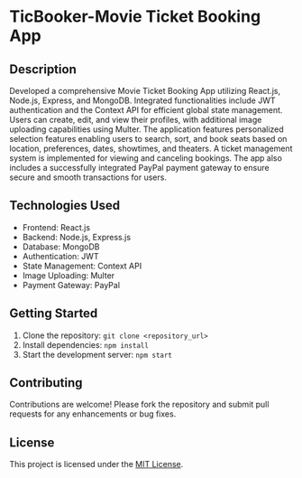 # TicBooker-Movie Ticket Booking App

## Description
Developed a comprehensive Movie Ticket Booking App utilizing React.js, Node.js, Express, and MongoDB. Integrated functionalities include JWT authentication and the Context API for efficient global state management. Users can create, edit, and view their profiles, with additional image uploading capabilities using Multer. The application features personalized selection features enabling users to search, sort, and book seats based on location, preferences, dates, showtimes, and theaters. A ticket management system is implemented for viewing and canceling bookings. The app also includes a successfully integrated PayPal payment gateway to ensure secure and smooth transactions for users.

## Technologies Used
- Frontend: React.js
- Backend: Node.js, Express.js
- Database: MongoDB
- Authentication: JWT
- State Management: Context API
- Image Uploading: Multer
- Payment Gateway: PayPal

## Getting Started
1. Clone the repository: `git clone <repository_url>`
2. Install dependencies: `npm install`
3. Start the development server: `npm start`

## Contributing
Contributions are welcome! Please fork the repository and submit pull requests for any enhancements or bug fixes.

## License
This project is licensed under the [MIT License](LICENSE).
